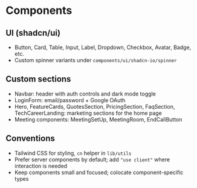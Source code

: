 # Components

## UI (shadcn/ui)
- Button, Card, Table, Input, Label, Dropdown, Checkbox, Avatar, Badge, etc.
- Custom spinner variants under `components/ui/shadcn-io/spinner`

## Custom sections
- Navbar: header with auth controls and dark mode toggle
- LoginForm: email/password + Google OAuth
- Hero, FeatureCards, QuotesSection, PricingSection, FaqSection, TechCareerLanding: marketing sections for the home page
- Meeting components: MeetingSetUp, MeetingRoom, EndCallButton

## Conventions
- Tailwind CSS for styling, `cn` helper in `lib/utils`
- Prefer server components by default; add `"use client"` where interaction is needed
- Keep components small and focused; colocate component-specific types
